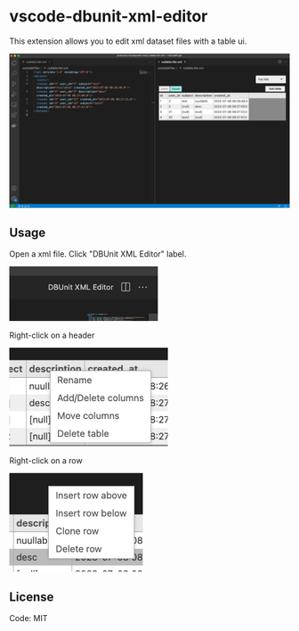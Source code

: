 # vscode-dbunit-xml-editor

This extension allows you to edit xml dataset files with a table ui.

![user initerface](assets/hero.png)


## Usage

Open a xml file. Click "DBUnit XML Editor" label.

![title bar button](assets/title-bar.png)

Right-click on a header

![header menu](assets/header-menu.png)

Right-click on a row

![row menue](assets/row-menu.png)


## License

Code: MIT
